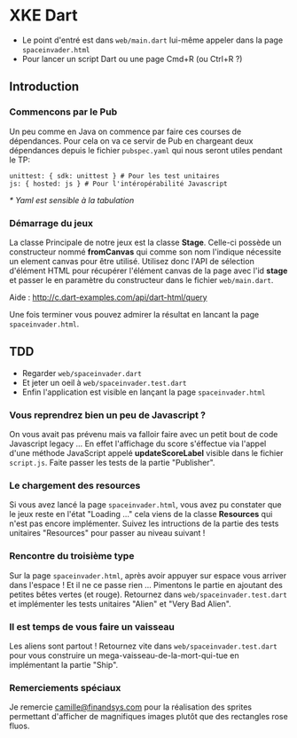 XKE Dart
========

* Le point d'entré est dans `web/main.dart` lui-même appeler dans la page `spaceinvader.html`
* Pour lancer un script Dart ou une page Cmd+R (ou Ctrl+R ?)

## Introduction

### Commencons par le Pub
Un peu comme en Java on commence par faire ces courses de dépendances. Pour cela on va ce servir de Pub en chargeant deux dépendances depuis le fichier `pubspec.yaml` qui nous seront utiles pendant le TP:

	unittest: { sdk: unittest } # Pour les test unitaires
	js: { hosted: js } # Pour l'intéropérabilité Javascript
	
_* Yaml est sensible à la tabulation_

### Démarrage du jeux
La classe Principale de notre jeux est la classe **Stage**. Celle-ci possède un constructeur nommé **fromCanvas** qui comme son nom l'indique nécessite un element canvas pour être utilisé.
Utilisez donc l'API de sélection d'élément HTML pour récupérer l'élément canvas de la page avec l'id **stage** et passer le en paramètre du constructeur dans le fichier `web/main.dart`.

Aide : <http://c.dart-examples.com/api/dart-html/query>

Une fois terminer vous pouvez admirer la résultat en lancant la page `spaceinvader.html`.

## TDD

* Regarder `web/spaceinvader.dart`
* Et jeter un oeil à `web/spaceinvader.test.dart`
* Enfin l'application est visible en lançant la page `spaceinvader.html`

### Vous reprendrez bien un peu de Javascript ?

On vous avait pas prévenu mais va falloir faire avec un petit bout de code Javascript legacy …
En effet l'affichage du score s'éffectue via l'appel d'une méthode JavaScript appelé **updateScoreLabel** visible dans le fichier `script.js`.
Faite passer les tests de la partie "Publisher".

### Le chargement des resources
Si vous avez lancé la page `spaceinvader.html`, vous avez pu constater que le jeux reste en l'état "Loading …" cela viens de la classe **Resources** qui n'est pas encore implémenter. Suivez les intructions de la partie des tests unitaires "Resources" pour passer au niveau suivant !

### Rencontre du troisième type
Sur la page `spaceinvader.html`, après avoir appuyer sur espace vous arriver dans l'espace ! Et il ne ce passe rien …
Pimentons le partie en ajoutant des petites bêtes vertes (et rouge). Retournez dans `web/spaceinvader.test.dart` et implémenter les tests unitaires "Alien" et "Very Bad Alien".

### Il est temps de vous faire un vaisseau
Les aliens sont partout ! Retournez vite dans `web/spaceinvader.test.dart` pour vous construire un mega-vaisseau-de-la-mort-qui-tue en implémentant la partie "Ship".


### Remerciements spéciaux
Je remercie camille@finandsys.com pour la réalisation des sprites permettant d'afficher de magnifiques images plutôt que des rectangles rose fluos.